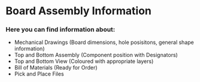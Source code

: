 # Board Assembly Information 
### Here you can find information about:
* Mechanical Drawings (Board dimensions, hole posisitons, general shape information)
* Top and Bottom Assembly (Component position with Designators)
* Top and Bottom View (Coloured with appropriate layers)
* Bill of Materials (Ready for Order)
* Pick and Place Files
